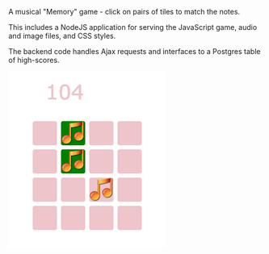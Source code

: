 A musical "Memory" game - click on pairs of tiles
to match the notes.

This includes a NodeJS application for serving the JavaScript game,
audio and image files, and CSS styles.

The backend code handles Ajax requests and interfaces to a Postgres table of
high-scores.

![Screenshot](https://github.com/Dosflange/oh-the-memory/blob/main/screenshot.png)

